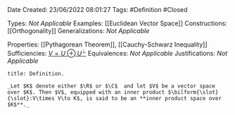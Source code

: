 <br />
<br />

Date Created: 23/06/2022 08:01:27
Tags: #Definition #Closed

Types: _Not Applicable_
Examples: [[Euclidean Vector Space]]
Constructions: [[Orthogonality]]
Generalizations: _Not Applicable_

Properties: [[Pythagorean Theorem]], [[Cauchy-Schwarz Inequality]]
Sufficiencies: [$V=U\oplus U^\perp$](Orthogonal%20Decomposition.md)
Equivalences: _Not Applicable_
Justifications: _Not Applicable_

``` ad-Definition
title: Definition.

_Let $K$ denote either $\R$ or $\C$  and let $V$ be a vector space over $K$. Then $V$, equipped with an inner product $\bilform{\slot}{\slot}:V\times V\to K$, is said to be an **inner product space over $K$**._

```
